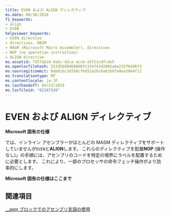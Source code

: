 ```yaml
---
title: EVEN および ALIGN ディレクティブ
ms.date: 08/30/2018
f1_keywords:
- align
- EVEN
helpviewer_keywords:
- EVEN directive
- directives, MASM
- MASM (Microsoft Macro Assembler), directives
- NOP (no operation instruction)
- ALIGN directive
ms.assetid: 7357ab2d-4a5c-43ca-accb-a5f21cdfcde5
ms.openlocfilehash: 522d5689d680d0fc334743d2802abe21570dd6f3
ms.sourcegitcommit: 0ab61bc3d2b6cfbd52a16c6ab2b97a8ea1864f12
ms.translationtype: MT
ms.contentlocale: ja-JP
ms.lasthandoff: 04/23/2019
ms.locfileid: "62167320"
---
```

# <a name="even-and-align-directives"></a>EVEN および ALIGN ディレクティブ

**Microsoft 固有の仕様**

では、インライン アセンブラーがほとんどの MASM ディレクティブをサポートしていませんが`EVEN`と**ALIGN**します。 これらのディレクティブを配置**NOP** (操作なし)」の手順には、アセンブリのコードを特定の境界にラベルを配置するために必要とします。 これにより、一部のプロセッサの命令フェッチ操作がより効率的にします。

**Microsoft 固有の仕様はここまで**

## <a name="see-also"></a>関連項目

[__asm ブロックでのアセンブリ言語の使用](../../assembler/inline/using-assembly-language-in-asm-blocks.md)<br/>